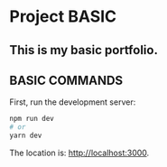 # Project BASIC

## This is my basic portfolio.

## BASIC COMMANDS

First, run the development server:

```bash
npm run dev
# or
yarn dev
```

The location is: [http://localhost:3000](http://localhost:3000).
